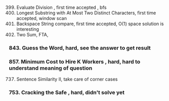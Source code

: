  399. Evaluate Division , first time accepted , bfs
 159. Longest Substring with At Most Two Distinct Characters, first time accepted, window scan
 844. Backspace String compare, first time accepted, O(1) space solution is interesting
 001. Two Sum, FTA, 
### 843. Guess the Word, hard, see the answer to get result
### 857. Minimum Cost to Hire K Workers , hard, hard to understand meaning of question
737. Sentence Similarity II, take care of corner cases
### 753. Cracking the Safe , hard, didn't solve yet

